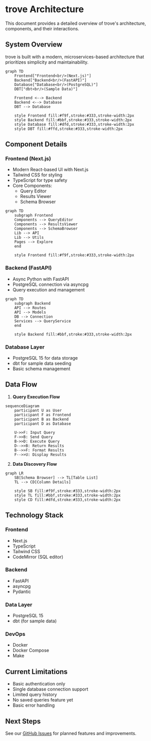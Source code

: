 # trove Architecture

This document provides a detailed overview of trove's architecture, components, and their interactions.

## System Overview

trove is built with a modern, microservices-based architecture that prioritizes simplicity and maintainability.

```mermaid
graph TD
    Frontend["Frontend<br/>(Next.js)"]
    Backend["Backend<br/>(FastAPI)"]
    Database["Database<br/>(PostgreSQL)"]
    DBT["dbt<br/>(Sample Data)"]

    Frontend <--> Backend
    Backend <--> Database
    DBT --> Database

    style Frontend fill:#f9f,stroke:#333,stroke-width:2px
    style Backend fill:#bbf,stroke:#333,stroke-width:2px
    style Database fill:#dfd,stroke:#333,stroke-width:2px
    style DBT fill:#ffd,stroke:#333,stroke-width:2px
```

## Component Details

### Frontend (Next.js)
- Modern React-based UI with Next.js
- Tailwind CSS for styling
- TypeScript for type safety
- Core Components:
  - Query Editor
  - Results Viewer
  - Schema Browser

```mermaid
graph TD
    subgraph Frontend
    Components --> QueryEditor
    Components --> ResultsViewer
    Components --> SchemaBrowser
    Lib --> API
    Lib --> Utils
    Pages --> Explore
    end

    style Frontend fill:#f9f,stroke:#333,stroke-width:2px
```

### Backend (FastAPI)
- Async Python with FastAPI
- PostgreSQL connection via asyncpg
- Query execution and management

```mermaid
graph TD
    subgraph Backend
    API --> Routes
    API --> Models
    DB --> Connection
    Services --> QueryService
    end

    style Backend fill:#bbf,stroke:#333,stroke-width:2px
```

### Database Layer
- PostgreSQL 15 for data storage
- dbt for sample data seeding
- Basic schema management

## Data Flow

1. **Query Execution Flow**
```mermaid
sequenceDiagram
    participant U as User
    participant F as Frontend
    participant B as Backend
    participant D as Database

    U->>F: Input Query
    F->>B: Send Query
    B->>D: Execute Query
    D-->>B: Return Results
    B-->>F: Format Results
    F-->>U: Display Results
```

2. **Data Discovery Flow**
```mermaid
graph LR
    SB[Schema Browser] --> TL[Table List]
    TL --> CD[Column Details]
    
    style SB fill:#f9f,stroke:#333,stroke-width:2px
    style TL fill:#bbf,stroke:#333,stroke-width:2px
    style CD fill:#dfd,stroke:#333,stroke-width:2px
```

## Technology Stack

### Frontend
- Next.js
- TypeScript
- Tailwind CSS
- CodeMirror (SQL editor)

### Backend
- FastAPI
- asyncpg
- Pydantic

### Data Layer
- PostgreSQL 15
- dbt (for sample data)

### DevOps
- Docker
- Docker Compose
- Make

## Current Limitations

- Basic authentication only
- Single database connection support
- Limited query history
- No saved queries feature yet
- Basic error handling

## Next Steps

See our [GitHub Issues](https://github.com/hr23232323/trove/issues) for planned features and improvements. 